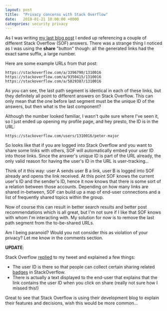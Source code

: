 ```yaml
---
layout: post
title:  "Privacy concerns with Stack Overflow"
date:   2018-01-21 10:00:00 +0000
categories: security privacy
---
```

As I was writing [my last blog post][last post] I ended up referencing a couple of different Stack Overflow (SOF) answers. There was a strange thing I noticed as I was using the **share** "button" though: all the generated links had the exact same suffix, a large number.

Here are some example URLs from that post:

```
https://stackoverflow.com/a/3396790/1310016
https://stackoverflow.com/a/9350415/1310016
https://stackoverflow.com/a/5829387/1310016
```

As you can see, the last path segment is identical in each of these links, but they definitely all point to different answers on Stack Overflow. This can only mean that the one before last segment must be the unique ID of the answers, but then what is the last component?

Although the number looked familiar, I wasn't quite sure where I've seen it, so I just ended up opening my profile page, and hey presto, the ID is in the URL:

```
https://stackoverflow.com/users/1310016/peter-major
```

So looks like that if you are logged into Stack Overflow and you want to share some links with others, SOF will automatically embed your user ID into those links. Since the answer's unique ID is part of the URL already, the only valid reason for having the user's ID in the URL is user-tracking...

Think of it this way: user A sends user B a link, user B is logged into SOF already and opens the link received. At this point SOF knows the current user's ID and the sender's ID, hence it now knows that there is some sort of a relation between those accounts. Depending on how many links are shared in-between, SOF can build up a map of end-user connections and a list of frequently shared topics within the group.

Now of course this can result in better search results and better post
 recommendations which is all great, but I'm not sure if I like that SOF knows with whom I'm interacting with. My solution for now is to remove the last path segment from the to-be-shared URLs.

Am I being paranoid? Would you not consider this as violation of your privacy? Let me know in the comments section.

**UPDATE**:

Stack Overflow [replied] to my tweet and explained a few things:
* The user ID is there so that people can collect certain sharing related [badges] in StackOverflow.
* There is actually a text displayed to the end-user that explains that the link contains the user ID when you click on share (really not sure how I missed this!)

Great to see that Stack Overflow is using their development blog to explain their features and decisions, wish this would be more common...

[last post]: https://aldaris.github.io/dev/js/2018/01/14/credit-card-number-validation-done-wrong.html
[replied]: https://twitter.com/StackOverflow/status/955846295683346432
[badges]: https://stackoverflow.blog/2010/09/09/announcer-booster-and-publicist-badges/
